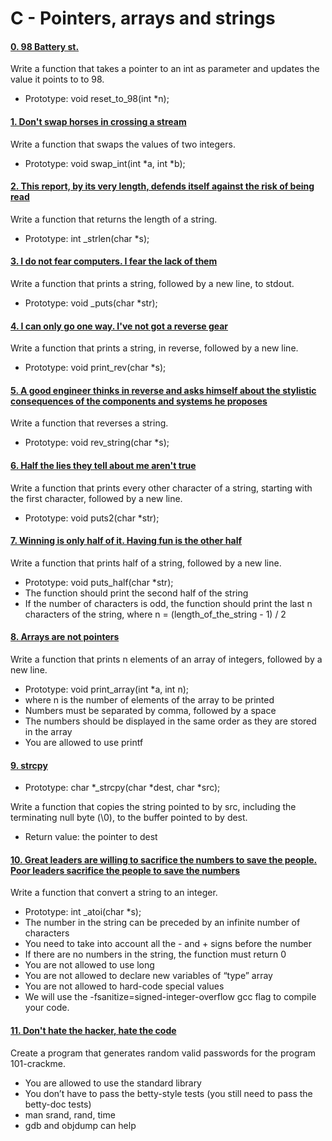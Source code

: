#  C - Pointers, arrays and strings

#### [0. 98 Battery st.](0-reset_to_98.c)

Write a function that takes a pointer to an int as parameter and updates the value it points to to 98.

- Prototype: void reset_to_98(int *n);

#### [1. Don't swap horses in crossing a stream](1-swap.c)

Write a function that swaps the values of two integers.

- Prototype: void swap_int(int *a, int *b);

#### [2. This report, by its very length, defends itself against the risk of being read](2-strlen.c)

Write a function that returns the length of a string.

- Prototype: int _strlen(char *s);

#### [3. I do not fear computers. I fear the lack of them](3-puts.c)

Write a function that prints a string, followed by a new line, to stdout.

- Prototype: void _puts(char *str);

#### [4. I can only go one way. I've not got a reverse gear](4-print_rev.c)

Write a function that prints a string, in reverse, followed by a new line.

- Prototype: void print_rev(char *s);

#### [5. A good engineer thinks in reverse and asks himself about the stylistic consequences of the components and systems he proposes](5-rev_string.c)

Write a function that reverses a string.

- Prototype: void rev_string(char *s);

#### [6. Half the lies they tell about me aren't true](6-puts2.c)

Write a function that prints every other character of a string, starting with the first character, followed by a new line.

- Prototype: void puts2(char *str);

#### [7. Winning is only half of it. Having fun is the other half](7-puts_half.c)

Write a function that prints half of a string, followed by a new line.

- Prototype: void puts_half(char *str);
- The function should print the second half of the string
- If the number of characters is odd, the function should print the last n characters of the string, where n = (length_of_the_string - 1) / 2

#### [8. Arrays are not pointers](8-print_array.c)

Write a function that prints n elements of an array of integers, followed by a new line.

- Prototype: void print_array(int *a, int n);
- where n is the number of elements of the array to be printed
- Numbers must be separated by comma, followed by a space
- The numbers should be displayed in the same order as they are stored in the array
- You are allowed to use printf

#### [9. strcpy](9-strcpy.c)

- Prototype: char *_strcpy(char *dest, char *src);

Write a function that copies the string pointed to by src, including the terminating null byte (\0), to the buffer pointed to by dest.

- Return value: the pointer to dest

#### [10. Great leaders are willing to sacrifice the numbers to save the people. Poor leaders sacrifice the people to save the numbers](100-atoi.c)

Write a function that convert a string to an integer.

- Prototype: int _atoi(char *s);
- The number in the string can be preceded by an infinite number of characters
- You need to take into account all the - and + signs before the number
- If there are no numbers in the string, the function must return 0
- You are not allowed to use long
- You are not allowed to declare new variables of “type” array
- You are not allowed to hard-code special values
- We will use the -fsanitize=signed-integer-overflow gcc flag to compile your code.

#### [11. Don't hate the hacker, hate the code](101-keygen.c)

Create a program that generates random valid passwords for the program 101-crackme.

- You are allowed to use the standard library
- You don’t have to pass the betty-style tests (you still need to pass the betty-doc tests)
- man srand, rand, time
- gdb and objdump can help
